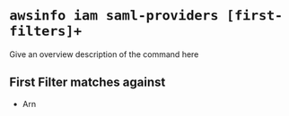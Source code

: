 # `awsinfo iam saml-providers [first-filters]+`

Give an overview description of the command here

## First Filter matches against

* Arn 

